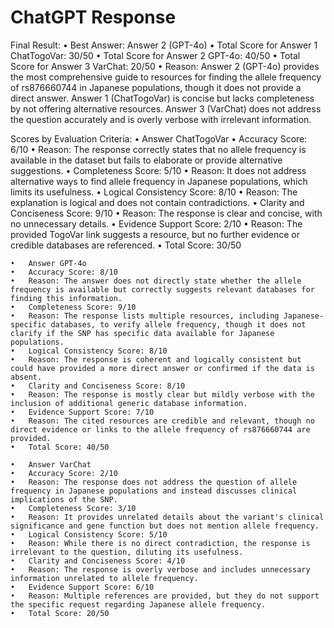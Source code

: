 # ChatGPT Response

Final Result:
	•	Best Answer: Answer 2 (GPT-4o)
	•	Total Score for Answer 1 ChatTogoVar: 30/50
	•	Total Score for Answer 2 GPT-4o: 40/50
	•	Total Score for Answer 3 VarChat: 20/50
	•	Reason: Answer 2 (GPT-4o) provides the most comprehensive guide to resources for finding the allele frequency of rs876660744 in Japanese populations, though it does not provide a direct answer. Answer 1 (ChatTogoVar) is concise but lacks completeness by not offering alternative resources. Answer 3 (VarChat) does not address the question accurately and is overly verbose with irrelevant information.

Scores by Evaluation Criteria:
	•	Answer ChatTogoVar
	•	Accuracy Score: 6/10
	•	Reason: The response correctly states that no allele frequency is available in the dataset but fails to elaborate or provide alternative suggestions.
	•	Completeness Score: 5/10
	•	Reason: It does not address alternative ways to find allele frequency in Japanese populations, which limits its usefulness.
	•	Logical Consistency Score: 8/10
	•	Reason: The explanation is logical and does not contain contradictions.
	•	Clarity and Conciseness Score: 9/10
	•	Reason: The response is clear and concise, with no unnecessary details.
	•	Evidence Support Score: 2/10
	•	Reason: The provided TogoVar link suggests a resource, but no further evidence or credible databases are referenced.
	•	Total Score: 30/50

	•	Answer GPT-4o
	•	Accuracy Score: 8/10
	•	Reason: The answer does not directly state whether the allele frequency is available but correctly suggests relevant databases for finding this information.
	•	Completeness Score: 9/10
	•	Reason: The response lists multiple resources, including Japanese-specific databases, to verify allele frequency, though it does not clarify if the SNP has specific data available for Japanese populations.
	•	Logical Consistency Score: 8/10
	•	Reason: The response is coherent and logically consistent but could have provided a more direct answer or confirmed if the data is absent.
	•	Clarity and Conciseness Score: 8/10
	•	Reason: The response is mostly clear but mildly verbose with the inclusion of additional generic database information.
	•	Evidence Support Score: 7/10
	•	Reason: The cited resources are credible and relevant, though no direct evidence or links to the allele frequency of rs876660744 are provided.
	•	Total Score: 40/50

	•	Answer VarChat
	•	Accuracy Score: 2/10
	•	Reason: The response does not address the question of allele frequency in Japanese populations and instead discusses clinical implications of the SNP.
	•	Completeness Score: 3/10
	•	Reason: It provides unrelated details about the variant's clinical significance and gene function but does not mention allele frequency.
	•	Logical Consistency Score: 5/10
	•	Reason: While there is no direct contradiction, the response is irrelevant to the question, diluting its usefulness.
	•	Clarity and Conciseness Score: 4/10
	•	Reason: The response is overly verbose and includes unnecessary information unrelated to allele frequency.
	•	Evidence Support Score: 6/10
	•	Reason: Multiple references are provided, but they do not support the specific request regarding Japanese allele frequency.
	•	Total Score: 20/50